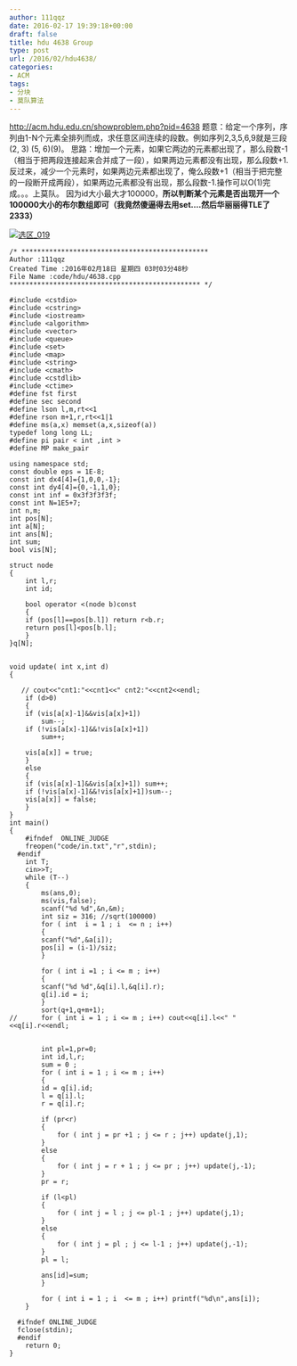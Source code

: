 ```yaml
---
author: 111qqz
date: 2016-02-17 19:39:18+00:00
draft: false
title: hdu 4638 Group
type: post
url: /2016/02/hdu4638/
categories:
- ACM
tags:
- 分块
- 莫队算法
---
```


http://acm.hdu.edu.cn/showproblem.php?pid=4638
题意：给定一个序列，序列由1-N个元素全排列而成，求任意区间连续的段数。例如序列2,3,5,6,9就是三段(2, 3) (5, 6)(9)。
思路：增加一个元素，如果它两边的元素都出现了，那么段数-1（相当于把两段连接起来合并成了一段），如果两边元素都没有出现，那么段数+1.反过来，减少一个元素时，如果两边元素都出现了，俺么段数+1（相当于把完整的一段断开成两段），如果两边元素都没有出现，那么段数-1.操作可以O(1)完成。。。上莫队。 因为id大小最大才100000，**所以判断某个元素是否出现开一个100000大小的布尔数组即可（我竟然傻逼得去用set....然后华丽丽得TLE了2333）**

[![选区_019](https://111qqz.com/wordpress/wp-content/uploads/2016/02/选区_019.png)
](https://111qqz.com/wordpress/wp-content/uploads/2016/02/选区_019.png)



    
    /* ***********************************************
    Author :111qqz
    Created Time :2016年02月18日 星期四 03时03分48秒
    File Name :code/hdu/4638.cpp
    ************************************************ */
    
    #include <cstdio>
    #include <cstring>
    #include <iostream>
    #include <algorithm>
    #include <vector>
    #include <queue>
    #include <set>
    #include <map>
    #include <string>
    #include <cmath>
    #include <cstdlib>
    #include <ctime>
    #define fst first
    #define sec second
    #define lson l,m,rt<<1
    #define rson m+1,r,rt<<1|1
    #define ms(a,x) memset(a,x,sizeof(a))
    typedef long long LL;
    #define pi pair < int ,int >
    #define MP make_pair
    
    using namespace std;
    const double eps = 1E-8;
    const int dx4[4]={1,0,0,-1};
    const int dy4[4]={0,-1,1,0};
    const int inf = 0x3f3f3f3f;
    const int N=1E5+7;
    int n,m;
    int pos[N];
    int a[N];
    int ans[N];
    int sum;
    bool vis[N];
    
    struct node
    {
        int l,r;
        int id;
    
        bool operator <(node b)const
        {
    	if (pos[l]==pos[b.l]) return r<b.r;
    	return pos[l]<pos[b.l];
        }
    }q[N];
    
    
    void update( int x,int d)
    {
    
       // cout<<"cnt1:"<<cnt1<<" cnt2:"<<cnt2<<endl;
        if (d>0)
        {
    	if (vis[a[x]-1]&&vis[a[x]+1])
    	    sum--;
    	if (!vis[a[x]-1]&&!vis[a[x]+1])
    	    sum++;
    
    	vis[a[x]] = true;
        }
        else
        {
    	if (vis[a[x]-1]&&vis[a[x]+1]) sum++;
    	if (!vis[a[x]-1]&&!vis[a[x]+1])sum--;
    	vis[a[x]] = false;
        }
    }
    int main()
    {
    	#ifndef  ONLINE_JUDGE 
    	freopen("code/in.txt","r",stdin);
      #endif
    	int T;
    	cin>>T;
    	while (T--)
    	{
    	    ms(ans,0);
    	    ms(vis,false);
    	    scanf("%d %d",&n,&m);
    	    int siz = 316; //sqrt(100000)
    	    for ( int  i = 1 ; i  <= n ; i++)
    	    {
    		scanf("%d",&a[i]);
    		pos[i] = (i-1)/siz;
    	    }
    	    
    	    for ( int i =1 ; i <= m ; i++)
    	    {
    		scanf("%d %d",&q[i].l,&q[i].r);
    		q[i].id = i;
    	    }
    	    sort(q+1,q+m+1);
    //	    for ( int i = 1 ; i <= m ; i++) cout<<q[i].l<<" "<<q[i].r<<endl;
    
    
    	    int pl=1,pr=0;
    	    int id,l,r;
    	    sum = 0 ;
    	    for ( int i = 1 ; i <= m ; i++)
    	    {
    		id = q[i].id;
    		l = q[i].l;
    		r = q[i].r;
    
    		if (pr<r)
    		{
    		    for ( int j = pr +1 ; j <= r ; j++) update(j,1);
    		}
    		else
    		{
    		    for ( int j = r + 1 ; j <= pr ; j++) update(j,-1);
    		}
    		pr = r;
    
    		if (l<pl)
    		{
    		    for ( int j = l ; j <= pl-1 ; j++) update(j,1);
    		}
    		else
    		{
    		    for ( int j = pl ; j <= l-1 ; j++) update(j,-1);
    		}
    		pl = l;
    
    		ans[id]=sum;
    	    }
    	    
    	    for ( int i = 1 ; i  <= m ; i++) printf("%d\n",ans[i]);
    	}
    
      #ifndef ONLINE_JUDGE  
      fclose(stdin);
      #endif
        return 0;
    }
    



